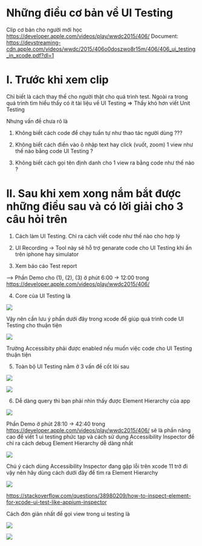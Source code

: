 # Những điều cơ bản về UI Testing 

Clip cơ bản cho người mới học https://developer.apple.com/videos/play/wwdc2015/406/
Document:
https://devstreaming-cdn.apple.com/videos/wwdc/2015/406o0doszwo8r15m/406/406_ui_testing_in_xcode.pdf?dl=1 

# I. Trước khi xem clip

Chỉ biết là cách thay thế cho người thật cho quá trình test. Ngoài ra trong quá trình tìm hiểu thấy có ít tài liệu về UI Testing => Thấy khó hơn viết Unit Testing

Nhưng vấn đề chưa rõ là 

1. Không biết cách code để chạy tuần tự như thao tác người dùng ???

2. Không biết cách điền vào ô nhập text hay click (vuốt, zoom) 1 view như thế nào bằng code UI Testing ?

3. Không biết cách gọi tên định danh cho 1 view ra bằng code như thế nào ?

# II. Sau khi xem xong nắm bắt được những điều sau và có lời giải cho 3 câu hỏi trên

1. Cách làm UI Testing. Chỉ ra cách viết code như thế nào cho hợp lý

2. UI Recording -> Tool này sẽ hỗ trợ genarate  code cho UI Testing khi ấn trên iphone hay simulator
3. Xem báo cáo Test report

--> Phần Demo cho (1), (2), (3) ở phút 6:00 -> 12:00 trong https://developer.apple.com/videos/play/wwdc2015/406/ 

4. Core của UI Testing là 

![](images/image0.png)

 Vậy nên cần lưu ý phần dưới đây trong xcode để giúp quá trình code UI Testing cho thuận tiện 

![](images/image1.png)

Trường Accessibity phải được enabled nếu muốn việc code cho UI Testing thuận tiện 

5. Toàn bộ UI Testing nằm ở 3 vấn đề cốt lõi sau

![](images/image2.png)

![](images/image3.png)

6. Dễ dàng query thì bạn phải nhìn thấy được Element Hierarchy của app

![](images/image4.png)

Phần Demo  ở phút 28:10 -> 42:40 trong https://developer.apple.com/videos/play/wwdc2015/406/
sẽ là phần nâng cao để viết 1 ui testing phức tạp và cách sử dụng Accessibility Inspector để chỉ ra cách debug Element Hierarchy dễ dàng nhất 

![](images/image5.png)

Chú ý cách dùng  Accessibility Inspector đang gặp lỗi trên xcode 11 trở đi vậy nên hãy dùng cách dưới đây để tìm ra  Element Hierarchy

![](images/image6.png)

https://stackoverflow.com/questions/38980209/how-to-inspect-element-for-xcode-ui-test-like-appium-inspector

Cách đơn giản nhất để gọi view trong ui testing là 

![](images/image7.png)

![](images/image8.png)
